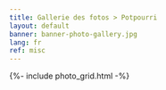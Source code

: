 ```yaml
---
title: Gallerie des fotos > Potpourri
layout: default
banner: banner-photo-gallery.jpg
lang: fr
ref: misc
---
```


{%- include photo_grid.html -%}
